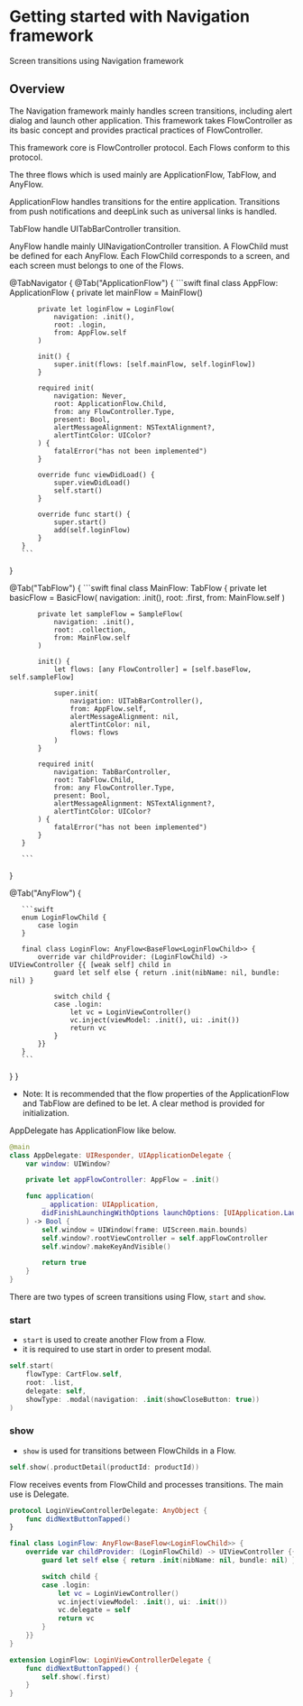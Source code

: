 # Getting started with Navigation framework

Screen transitions using Navigation framework

## Overview

The Navigation framework mainly handles screen transitions, including alert dialog and launch other application.
This framework takes FlowController as its basic concept and provides practical practices of FlowController.

This framework core is FlowController protocol. Each Flows conform to this protocol.

The three flows which is used mainly are ApplicationFlow, TabFlow, and AnyFlow.

ApplicationFlow handles transitions for the entire application.
Transitions from push notifications and deepLink such as universal links is handled.

TabFlow handle UITabBarController transition.

AnyFlow handle mainly UINavigationController transition.
A FlowChild must be defined for each AnyFlow.
Each FlowChild corresponds to a screen, and each screen must belongs to one of the Flows.


@TabNavigator {
   @Tab("ApplicationFlow") {
       ```swift
       final class AppFlow: ApplicationFlow {
           private let mainFlow = MainFlow()

           private let loginFlow = LoginFlow(
               navigation: .init(),
               root: .login,
               from: AppFlow.self
           )

           init() {
               super.init(flows: [self.mainFlow, self.loginFlow])
           }

           required init(
               navigation: Never,
               root: ApplicationFlow.Child,
               from: any FlowController.Type,
               present: Bool,
               alertMessageAlignment: NSTextAlignment?,
               alertTintColor: UIColor?
           ) {
               fatalError("has not been implemented")
           }

           override func viewDidLoad() {
               super.viewDidLoad()
               self.start()
           }

           override func start() {
               super.start()
               add(self.loginFlow)
           }
       }
       ```
   }


   @Tab("TabFlow") {
       ```swift
       final class MainFlow: TabFlow {
           private let basicFlow = BasicFlow(
               navigation: .init(),
               root: .first,
               from: MainFlow.self
           )

           private let sampleFlow = SampleFlow(
               navigation: .init(),
               root: .collection,
               from: MainFlow.self
           )

           init() {
               let flows: [any FlowController] = [self.baseFlow, self.sampleFlow]

               super.init(
                   navigation: UITabBarController(),
                   from: AppFlow.self,
                   alertMessageAlignment: nil,
                   alertTintColor: nil,
                   flows: flows
               )
           }

           required init(
               navigation: TabBarController,
               root: TabFlow.Child,
               from: any FlowController.Type,
               present: Bool,
               alertMessageAlignment: NSTextAlignment?,
               alertTintColor: UIColor?
           ) {
               fatalError("has not been implemented")
           }
       }

       ```
   }

   
   

   @Tab("AnyFlow") {

       ```swift
       enum LoginFlowChild {
           case login
       }

       final class LoginFlow: AnyFlow<BaseFlow<LoginFlowChild>> {
           override var childProvider: (LoginFlowChild) -> UIViewController {{ [weak self] child in
               guard let self else { return .init(nibName: nil, bundle: nil) }

               switch child {
               case .login:
                   let vc = LoginViewController()
                   vc.inject(viewModel: .init(), ui: .init())
                   return vc
               }
           }}
       }
       ```

   }
}

- Note: It is recommended that the flow properties of the ApplicationFlow and TabFlow are defined to be let. A clear method is provided for initialization.


AppDelegate has ApplicationFlow like below.

```swift
@main
class AppDelegate: UIResponder, UIApplicationDelegate {
    var window: UIWindow?

    private let appFlowController: AppFlow = .init()

    func application(
        _ application: UIApplication,
        didFinishLaunchingWithOptions launchOptions: [UIApplication.LaunchOptionsKey: Any]?
    ) -> Bool {
        self.window = UIWindow(frame: UIScreen.main.bounds)
        self.window?.rootViewController = self.appFlowController
        self.window?.makeKeyAndVisible()

        return true
    }
}
```

There are two types of screen transitions using Flow, `start` and `show`.

### start

- `start` is used to create another Flow from a Flow.
- it is required to use start in order to present modal.

```swift
self.start(
    flowType: CartFlow.self,
    root: .list,
    delegate: self,
    showType: .modal(navigation: .init(showCloseButton: true))
)
```

### show

- `show` is used for transitions between FlowChilds in a Flow.

```swift
self.show(.productDetail(productId: productId))
```

Flow receives events from FlowChild and processes transitions.
The main use is Delegate.

```swift
protocol LoginViewControllerDelegate: AnyObject {
    func didNextButtonTapped()
}

final class LoginFlow: AnyFlow<BaseFlow<LoginFlowChild>> {
    override var childProvider: (LoginFlowChild) -> UIViewController {{ [weak self] child in
        guard let self else { return .init(nibName: nil, bundle: nil) }

        switch child {
        case .login:
            let vc = LoginViewController()
            vc.inject(viewModel: .init(), ui: .init())
            vc.delegate = self
            return vc
        }
    }}
}

extension LoginFlow: LoginViewControllerDelegate {
    func didNextButtonTapped() {
        self.show(.first)
    }
}
```

